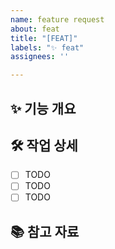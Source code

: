 ```yaml
---
name: feature request
about: feat
title: "[FEAT]"
labels: "✨ feat"
assignees: ''

---
```


## ✨ 기능 개요 

## 🛠️ 작업 상세 
- [ ] TODO
- [ ] TODO
- [ ] TODO

## 📚 참고 자료
